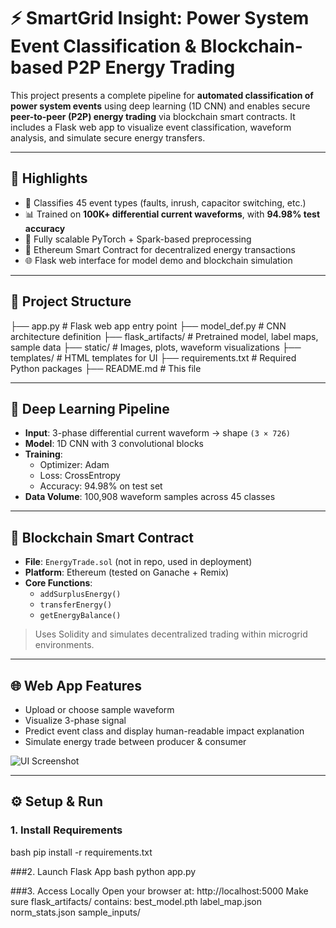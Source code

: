 # ⚡ SmartGrid Insight: Power System Event Classification & Blockchain-based P2P Energy Trading

This project presents a complete pipeline for **automated classification of power system events** using deep learning (1D CNN) and enables secure **peer-to-peer (P2P) energy trading** via blockchain smart contracts. It includes a Flask web app to visualize event classification, waveform analysis, and simulate secure energy transfers.

---

## 🚀 Highlights

- 🧠 Classifies 45 event types (faults, inrush, capacitor switching, etc.)
- 📊 Trained on **100K+ differential current waveforms**, with **94.98% test accuracy**
- 🔄 Fully scalable PyTorch + Spark-based preprocessing
- 🔐 Ethereum Smart Contract for decentralized energy transactions
- 🌐 Flask web interface for model demo and blockchain simulation

---

## 📁 Project Structure
├── app.py # Flask web app entry point
├── model_def.py # CNN architecture definition
├── flask_artifacts/ # Pretrained model, label maps, sample data
├── static/ # Images, plots, waveform visualizations
├── templates/ # HTML templates for UI
├── requirements.txt # Required Python packages
├── README.md # This file


---

## 🧠 Deep Learning Pipeline

- **Input**: 3-phase differential current waveform → shape `(3 × 726)`
- **Model**: 1D CNN with 3 convolutional blocks
- **Training**: 
  - Optimizer: Adam
  - Loss: CrossEntropy
  - Accuracy: 94.98% on test set
- **Data Volume**: 100,908 waveform samples across 45 classes

---

## 🔗 Blockchain Smart Contract

- **File**: `EnergyTrade.sol` (not in repo, used in deployment)
- **Platform**: Ethereum (tested on Ganache + Remix)
- **Core Functions**:
  - `addSurplusEnergy()`
  - `transferEnergy()`
  - `getEnergyBalance()`

> Uses Solidity and simulates decentralized trading within microgrid environments.

---

## 🌐 Web App Features

- Upload or choose sample waveform
- Visualize 3-phase signal
- Predict event class and display human-readable impact explanation
- Simulate energy trade between producer & consumer

![UI Screenshot](static/ui_preview.png)

---

## ⚙️ Setup & Run

### 1. Install Requirements
bash
pip install -r requirements.txt

###2. Launch Flask App
bash
python app.py

###3. Access Locally
Open your browser at: http://localhost:5000
Make sure flask_artifacts/ contains:
  best_model.pth
  label_map.json
  norm_stats.json
  sample_inputs/
